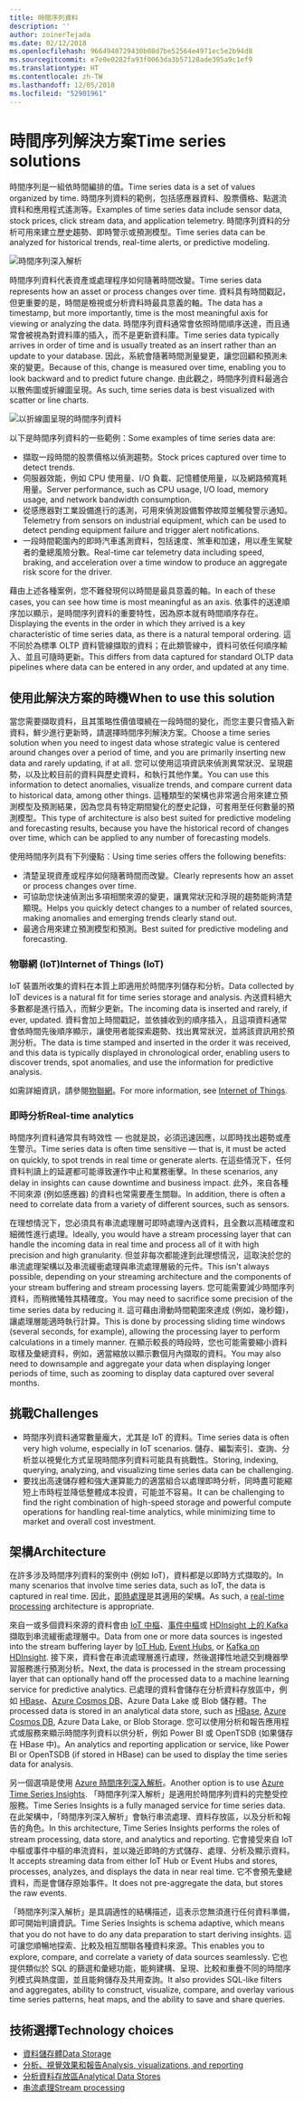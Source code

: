 ```yaml
---
title: 時間序列資料
description: ''
author: zoinerTejada
ms.date: 02/12/2018
ms.openlocfilehash: 9664940729430b08d7be52564e4971ec5e2b94d8
ms.sourcegitcommit: e7e0e0282fa93f0063da3b57128ade395a9c1ef9
ms.translationtype: HT
ms.contentlocale: zh-TW
ms.lasthandoff: 12/05/2018
ms.locfileid: "52901961"
---
```

# <a name="time-series-solutions"></a><span data-ttu-id="a08fa-102">時間序列解決方案</span><span class="sxs-lookup"><span data-stu-id="a08fa-102">Time series solutions</span></span>

<span data-ttu-id="a08fa-103">時間序列是一組依時間編排的值。</span><span class="sxs-lookup"><span data-stu-id="a08fa-103">Time series data is a set of values organized by time.</span></span> <span data-ttu-id="a08fa-104">時間序列資料的範例，包括感應器資料、股票價格、點選流資料和應用程式遙測等。</span><span class="sxs-lookup"><span data-stu-id="a08fa-104">Examples of time series data include sensor data, stock prices, click stream data, and application telemetry.</span></span> <span data-ttu-id="a08fa-105">時間序列資料的分析可用來建立歷史趨勢、即時警示或預測模型。</span><span class="sxs-lookup"><span data-stu-id="a08fa-105">Time series data can be analyzed for historical trends, real-time alerts, or predictive modeling.</span></span>

![時間序列深入解析](./images/time-series-insights.png) 

<span data-ttu-id="a08fa-107">時間序列資料代表資產或處理程序如何隨著時間改變。</span><span class="sxs-lookup"><span data-stu-id="a08fa-107">Time series data represents how an asset or process changes over time.</span></span> <span data-ttu-id="a08fa-108">資料具有時間戳記，但更重要的是，時間是檢視或分析資料時最具意義的軸。</span><span class="sxs-lookup"><span data-stu-id="a08fa-108">The data has a timestamp, but more importantly, time is the most meaningful axis for viewing or analyzing the data.</span></span> <span data-ttu-id="a08fa-109">時間序列資料通常會依照時間順序送達，而且通常會被視為對資料庫的插入，而不是更新資料庫。</span><span class="sxs-lookup"><span data-stu-id="a08fa-109">Time series data typically arrives in order of time and is usually treated as an insert rather than an update to your database.</span></span> <span data-ttu-id="a08fa-110">因此，系統會隨著時間測量變更，讓您回顧和預測未來的變更。</span><span class="sxs-lookup"><span data-stu-id="a08fa-110">Because of this, change is measured over time, enabling you to look backward and to predict future change.</span></span> <span data-ttu-id="a08fa-111">由此觀之，時間序列資料最適合以散佈圖或折線圖呈現。</span><span class="sxs-lookup"><span data-stu-id="a08fa-111">As such, time series data is best visualized with scatter or line charts.</span></span>

![以折線圖呈現的時間序列資料](./images/time-series-chart.png)

<span data-ttu-id="a08fa-113">以下是時間序列資料的一些範例：</span><span class="sxs-lookup"><span data-stu-id="a08fa-113">Some examples of time series data are:</span></span>

- <span data-ttu-id="a08fa-114">擷取一段時間的股票價格以偵測趨勢。</span><span class="sxs-lookup"><span data-stu-id="a08fa-114">Stock prices captured over time to detect trends.</span></span>
- <span data-ttu-id="a08fa-115">伺服器效能，例如 CPU 使用量、I/O 負載、記憶體使用量，以及網路頻寬耗用量。</span><span class="sxs-lookup"><span data-stu-id="a08fa-115">Server performance, such as CPU usage, I/O load, memory usage, and network bandwidth consumption.</span></span>
- <span data-ttu-id="a08fa-116">從感應器對工業設備進行的遙測，可用來偵測設備暫停故障並觸發警示通知。</span><span class="sxs-lookup"><span data-stu-id="a08fa-116">Telemetry from sensors on industrial equipment, which can be used to detect pending equipment failure and trigger alert notifications.</span></span>
- <span data-ttu-id="a08fa-117">一段時間範圍內的即時汽車遙測資料，包括速度、煞車和加速，用以產生駕駛者的彙總風險分數。</span><span class="sxs-lookup"><span data-stu-id="a08fa-117">Real-time car telemetry data including speed, braking, and acceleration over a time window to produce an aggregate risk score for the driver.</span></span>

<span data-ttu-id="a08fa-118">藉由上述各種案例，您不難發現何以時間是最具意義的軸。</span><span class="sxs-lookup"><span data-stu-id="a08fa-118">In each of these cases, you can see how time is most meaningful as an axis.</span></span> <span data-ttu-id="a08fa-119">依事件的送達順序加以顯示，是時間序列資料的重要特性，因為原本就有時間順序存在。</span><span class="sxs-lookup"><span data-stu-id="a08fa-119">Displaying the events in the order in which they arrived is a key characteristic of time series data, as there is a natural temporal ordering.</span></span> <span data-ttu-id="a08fa-120">這不同於為標準 OLTP 資料管線擷取的資料；在此類管線中，資料可依任何順序輸入、並且可隨時更新。</span><span class="sxs-lookup"><span data-stu-id="a08fa-120">This differs from data captured for standard OLTP data pipelines where data can be entered in any order, and updated at any time.</span></span>

## <a name="when-to-use-this-solution"></a><span data-ttu-id="a08fa-121">使用此解決方案的時機</span><span class="sxs-lookup"><span data-stu-id="a08fa-121">When to use this solution</span></span>

<span data-ttu-id="a08fa-122">當您需要擷取資料，且其策略性價值環繞在一段時間的變化，而您主要只會插入新資料，鮮少進行更新時，請選擇時間序列解決方案。</span><span class="sxs-lookup"><span data-stu-id="a08fa-122">Choose a time series solution when you need to ingest data whose strategic value is centered around changes over a period of time, and you are primarily inserting new data and rarely updating, if at all.</span></span> <span data-ttu-id="a08fa-123">您可以使用這項資訊來偵測異常狀況、呈現趨勢，以及比較目前的資料與歷史資料，和執行其他作業。</span><span class="sxs-lookup"><span data-stu-id="a08fa-123">You can use this information to detect anomalies, visualize trends, and compare current data to historical data, among other things.</span></span> <span data-ttu-id="a08fa-124">這種類型的架構也非常適合用來建立預測模型及預測結果，因為您具有特定期間變化的歷史記錄，可套用至任何數量的預測模型。</span><span class="sxs-lookup"><span data-stu-id="a08fa-124">This type of architecture is also best suited for predictive modeling and forecasting results, because you have the historical record of changes over time, which can be applied to any number of forecasting models.</span></span> 

<span data-ttu-id="a08fa-125">使用時間序列具有下列優點︰</span><span class="sxs-lookup"><span data-stu-id="a08fa-125">Using time series offers the following benefits:</span></span>

* <span data-ttu-id="a08fa-126">清楚呈現資產或程序如何隨著時間而改變。</span><span class="sxs-lookup"><span data-stu-id="a08fa-126">Clearly represents how an asset or process changes over time.</span></span>
* <span data-ttu-id="a08fa-127">可協助您快速偵測出多項相關來源的變更，讓異常狀況和浮現的趨勢能夠清楚顯現。</span><span class="sxs-lookup"><span data-stu-id="a08fa-127">Helps you quickly detect changes to a number of related sources, making anomalies and emerging trends clearly stand out.</span></span>
* <span data-ttu-id="a08fa-128">最適合用來建立預測模型和預測。</span><span class="sxs-lookup"><span data-stu-id="a08fa-128">Best suited for predictive modeling and forecasting.</span></span>

### <a name="internet-of-things-iot"></a><span data-ttu-id="a08fa-129">物聯網 (IoT)</span><span class="sxs-lookup"><span data-stu-id="a08fa-129">Internet of Things (IoT)</span></span>

<span data-ttu-id="a08fa-130">IoT 裝置所收集的資料在本質上即適用於時間序列儲存和分析。</span><span class="sxs-lookup"><span data-stu-id="a08fa-130">Data collected by IoT devices is a natural fit for time series storage and analysis.</span></span> <span data-ttu-id="a08fa-131">內送資料絕大多數都是進行插入，而鮮少更新。</span><span class="sxs-lookup"><span data-stu-id="a08fa-131">The incoming data is inserted and rarely, if ever, updated.</span></span> <span data-ttu-id="a08fa-132">資料會加上時間戳記，並依據收到的順序插入，且這項資料通常會依時間先後順序顯示，讓使用者能探索趨勢、找出異常狀況，並將該資訊用於預測分析。</span><span class="sxs-lookup"><span data-stu-id="a08fa-132">The data is time stamped and inserted in the order it was received, and this data is typically displayed in chronological order, enabling users to discover trends, spot anomalies, and use the information for predictive analysis.</span></span>

<span data-ttu-id="a08fa-133">如需詳細資訊，請參閱[物聯網](../big-data/index.md#internet-of-things-iot)。</span><span class="sxs-lookup"><span data-stu-id="a08fa-133">For more information, see [Internet of Things](../big-data/index.md#internet-of-things-iot).</span></span>

### <a name="real-time-analytics"></a><span data-ttu-id="a08fa-134">即時分析</span><span class="sxs-lookup"><span data-stu-id="a08fa-134">Real-time analytics</span></span>

<span data-ttu-id="a08fa-135">時間序列資料通常具有時效性 &mdash; 也就是說，必須迅速因應，以即時找出趨勢或產生警示。</span><span class="sxs-lookup"><span data-stu-id="a08fa-135">Time series data is often time sensitive &mdash; that is, it must be acted on quickly, to spot trends in real time or generate alerts.</span></span> <span data-ttu-id="a08fa-136">在這些情況下，任何資料判讀上的延遲都可能導致運作中止和業務衝擊。</span><span class="sxs-lookup"><span data-stu-id="a08fa-136">In these scenarios, any delay in insights can cause downtime and business impact.</span></span> <span data-ttu-id="a08fa-137">此外，來自各種不同來源 (例如感應器) 的資料也常需要產生關聯。</span><span class="sxs-lookup"><span data-stu-id="a08fa-137">In addition, there is often a need to correlate data from a variety of different sources, such as sensors.</span></span>

<span data-ttu-id="a08fa-138">在理想情況下，您必須具有串流處理層可即時處理內送資料，且全數以高精確度和細微性進行處理。</span><span class="sxs-lookup"><span data-stu-id="a08fa-138">Ideally, you would have a stream processing layer that can handle the incoming data in real time and process all of it with high precision and high granularity.</span></span> <span data-ttu-id="a08fa-139">但並非每次都能達到此理想情況，這取決於您的串流處理架構以及串流緩衝處理與串流處理層級的元件。</span><span class="sxs-lookup"><span data-stu-id="a08fa-139">This isn't always possible, depending on your streaming architecture and the components of your stream buffering and stream processing layers.</span></span> <span data-ttu-id="a08fa-140">您可能需要減少時間序列資料，而稍微犧牲其精確度。</span><span class="sxs-lookup"><span data-stu-id="a08fa-140">You may need to sacrifice some precision of the time series data by reducing it.</span></span> <span data-ttu-id="a08fa-141">這可藉由滑動時間範圍來達成 (例如，幾秒鐘)，讓處理層能適時執行計算。</span><span class="sxs-lookup"><span data-stu-id="a08fa-141">This is done by processing sliding time windows (several seconds, for example), allowing the processing layer to perform calculations in a timely manner.</span></span> <span data-ttu-id="a08fa-142">在顯示較長的時段時，您也可能需要縮小資料取樣及彙總資料，例如，適當縮放以顯示數個月內擷取的資料。</span><span class="sxs-lookup"><span data-stu-id="a08fa-142">You may also need to downsample and aggregate your data when displaying longer periods of time, such as zooming to display data captured over several months.</span></span>

## <a name="challenges"></a><span data-ttu-id="a08fa-143">挑戰</span><span class="sxs-lookup"><span data-stu-id="a08fa-143">Challenges</span></span>

* <span data-ttu-id="a08fa-144">時間序列資料通常數量龐大，尤其是 IoT 的資料。</span><span class="sxs-lookup"><span data-stu-id="a08fa-144">Time series data is often very high volume, especially in IoT scenarios.</span></span> <span data-ttu-id="a08fa-145">儲存、編製索引、查詢、分析並以視覺化方式呈現時間序列資料可能具有挑戰性。</span><span class="sxs-lookup"><span data-stu-id="a08fa-145">Storing, indexing, querying, analyzing, and visualizing time series data can be challenging.</span></span> 
* <span data-ttu-id="a08fa-146">要找出高速儲存體和強大運算能力的適當組合以處理即時分析，同時盡可能縮短上市時程並降低整體成本投資，可能並不容易。</span><span class="sxs-lookup"><span data-stu-id="a08fa-146">It can be challenging to find the right combination of high-speed storage and powerful compute operations for handling real-time analytics, while minimizing time to market and overall cost investment.</span></span>

## <a name="architecture"></a><span data-ttu-id="a08fa-147">架構</span><span class="sxs-lookup"><span data-stu-id="a08fa-147">Architecture</span></span>

<span data-ttu-id="a08fa-148">在許多涉及時間序列資料的案例中 (例如 IoT)，資料都是以即時方式擷取的。</span><span class="sxs-lookup"><span data-stu-id="a08fa-148">In many scenarios that involve time series data, such as IoT, the data is captured in real time.</span></span> <span data-ttu-id="a08fa-149">因此，[即時處理](../big-data/real-time-processing.md)是其適用的架構。</span><span class="sxs-lookup"><span data-stu-id="a08fa-149">As such, a [real-time processing](../big-data/real-time-processing.md) architecture is appropriate.</span></span> 

<span data-ttu-id="a08fa-150">來自一或多個資料來源的資料會由 [IoT 中樞](/azure/iot-hub/)、[事件中樞](/azure/event-hubs/)或 [HDInsight 上的 Kafka](/azure/hdinsight/kafka/apache-kafka-introduction) 擷取到串流緩衝處理層中。</span><span class="sxs-lookup"><span data-stu-id="a08fa-150">Data from one or more data sources is ingested into the stream buffering layer by [IoT Hub](/azure/iot-hub/), [Event Hubs](/azure/event-hubs/), or [Kafka on HDInsight](/azure/hdinsight/kafka/apache-kafka-introduction).</span></span> <span data-ttu-id="a08fa-151">接下來，資料會在串流處理層進行處理，然後選擇性地遞交到機器學習服務進行預測分析。</span><span class="sxs-lookup"><span data-stu-id="a08fa-151">Next, the data is processed in the stream processing layer that can optionally hand off the processed data to a machine learning service for predictive analytics.</span></span> <span data-ttu-id="a08fa-152">已處理的資料會儲存在分析資料存放區中，例如 [HBase](/azure/hdinsight/hbase/apache-hbase-overview)、[Azure Cosmos DB](/azure/cosmos-db/)、Azure Data Lake 或 Blob 儲存體。</span><span class="sxs-lookup"><span data-stu-id="a08fa-152">The processed data is stored in an analytical data store, such as [HBase](/azure/hdinsight/hbase/apache-hbase-overview), [Azure Cosmos DB](/azure/cosmos-db/), Azure Data Lake, or Blob Storage.</span></span> <span data-ttu-id="a08fa-153">您可以使用分析和報告應用程式或服務來顯示時間序列資料以供分析，例如 Power BI 或 OpenTSDB (如果儲存在 HBase 中)。</span><span class="sxs-lookup"><span data-stu-id="a08fa-153">An analytics and reporting application or service, like Power BI or OpenTSDB (if stored in HBase) can be used to display the time series data for analysis.</span></span>

<span data-ttu-id="a08fa-154">另一個選項是使用 [Azure 時間序列深入解析](/azure/time-series-insights/)。</span><span class="sxs-lookup"><span data-stu-id="a08fa-154">Another option is to use [Azure Time Series Insights](/azure/time-series-insights/).</span></span> <span data-ttu-id="a08fa-155">「時間序列深入解析」是適用於時間序列資料的完整受控服務。</span><span class="sxs-lookup"><span data-stu-id="a08fa-155">Time Series Insights is a fully managed service for time series data.</span></span> <span data-ttu-id="a08fa-156">在此架構中，「時間序列深入解析」會執行串流處理、資料存放區，以及分析和報告的角色。</span><span class="sxs-lookup"><span data-stu-id="a08fa-156">In this architecture, Time Series Insights performs the roles of stream processing, data store, and analytics and reporting.</span></span> <span data-ttu-id="a08fa-157">它會接受來自 IoT 中樞或事件中樞的串流資料，並以幾近即時的方式儲存、處理、分析及顯示資料。</span><span class="sxs-lookup"><span data-stu-id="a08fa-157">It accepts streaming data from either IoT Hub or Event Hubs and stores, processes, analyzes, and displays the data in near real time.</span></span> <span data-ttu-id="a08fa-158">它不會預先彙總資料，而是會儲存原始事件。</span><span class="sxs-lookup"><span data-stu-id="a08fa-158">It does not pre-aggregate the data, but stores the raw events.</span></span>

<span data-ttu-id="a08fa-159">「時間序列深入解析」是具調適性的結構描述，這表示您無須進行任何資料準備，即可開始判讀資訊。</span><span class="sxs-lookup"><span data-stu-id="a08fa-159">Time Series Insights is schema adaptive, which means that you do not have to do any data preparation to start deriving insights.</span></span> <span data-ttu-id="a08fa-160">這可讓您順暢地探索、比較及相互關聯各種資料來源。</span><span class="sxs-lookup"><span data-stu-id="a08fa-160">This enables you to explore, compare, and correlate a variety of data sources seamlessly.</span></span> <span data-ttu-id="a08fa-161">它也提供類似於 SQL 的篩選和彙總功能，能夠建構、呈現、比較和重疊不同的時間序列模式與熱度圖，並且能夠儲存及共用查詢。</span><span class="sxs-lookup"><span data-stu-id="a08fa-161">It also provides SQL-like filters and aggregates, ability to construct, visualize, compare, and overlay various time series patterns, heat maps, and the ability to save and share queries.</span></span> 

## <a name="technology-choices"></a><span data-ttu-id="a08fa-162">技術選擇</span><span class="sxs-lookup"><span data-stu-id="a08fa-162">Technology choices</span></span>

- [<span data-ttu-id="a08fa-163">資料儲存體</span><span class="sxs-lookup"><span data-stu-id="a08fa-163">Data Storage</span></span>](../technology-choices/data-storage.md)
- [<span data-ttu-id="a08fa-164">分析、視覺效果和報告</span><span class="sxs-lookup"><span data-stu-id="a08fa-164">Analysis, visualizations, and reporting</span></span>](../technology-choices/analysis-visualizations-reporting.md)
- [<span data-ttu-id="a08fa-165">分析資料存放區</span><span class="sxs-lookup"><span data-stu-id="a08fa-165">Analytical Data Stores</span></span>](../technology-choices/analytical-data-stores.md)
- [<span data-ttu-id="a08fa-166">串流處理</span><span class="sxs-lookup"><span data-stu-id="a08fa-166">Stream processing</span></span>](../technology-choices/stream-processing.md)